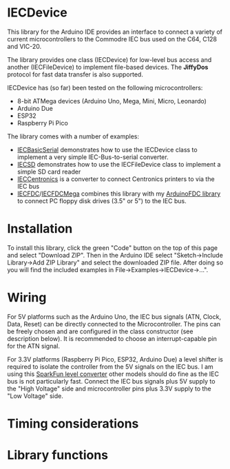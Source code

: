 # IECDevice

This library for the Arduino IDE provides an interface to connect a variety of current 
microcontrollers to the Commodre IEC bus used on the C64, C128 and VIC-20.

The library provides one class (IECDevice) for low-level bus access and 
another (IECFileDevice) to implement file-based devices. The **JiffyDos**
protocol for fast data transfer is also supported.

IECDevice has (so far) been tested on the following microcontrollers:
  -  8-bit ATMega devices (Arduino Uno, Mega, Mini, Micro, Leonardo)
  -  Arduino Due
  -  ESP32
  -  Raspberry Pi Pico

The library comes with a number of examples:
  - [IECBasicSerial](examples/IECBasicSerial) demonstrates how to use the IECDevice class to implement a very simple IEC-Bus-to-serial converter.
  - [IECSD](examples/IECSD) demonstrates how to use the IECFileDevice class to implement a simple SD card reader
  - [IECCentronics](examples/IECCentronics) is a converter to connect Centronics printers to via the IEC bus
  - [IECFDC](examples/IECFDC)/[IECFDCMega](examples/IECFDCMega) combines this library with my [ArduinoFDC  library](https://github.com/dhansel/ArduinoFDC) to connect PC floppy disk drives (3.5" or 5") to the IEC bus.

# Installation

To install this library, click the green "Code" button on the top of this page and select "Download ZIP".
Then in the Arduino IDE select "Sketch->Include Library->Add ZIP Library" and select the downloaded ZIP file.
After doing so you will find the included examples in File->Examples->IECDevice->...".

# Wiring

For 5V platforms such as the Arduino Uno, the IEC bus signals (ATN, Clock, Data, Reset) can be directly 
connected to the Microcontroller. The pins can be freely chosen and are configured in the class 
constructor (see description below). It is recommended to choose an interrupt-capable pin for the ATN 
signal. 

For 3.3V platforms (Raspberry Pi Pico, ESP32, Arduino Due) a level shifter is required to isolate the
controller from the 5V signals on the IEC bus. I am using this [SparkFun level converter](https://www.sparkfun.com/products/12009) 
other models should do fine as the IEC bus is not particularly fast. Connect the IEC bus signals
plus 5V supply to the "High Voltage" side and microcontroller pins plus 3.3V supply to the "Low Voltage" side.

# Timing considerations

# Library functions
